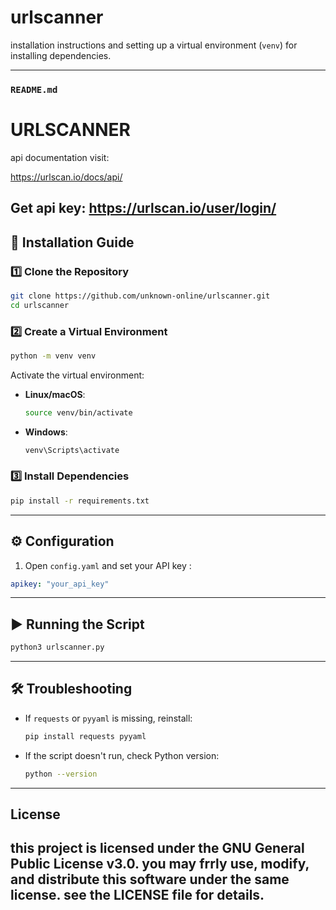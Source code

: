 # urlscanner
  installation instructions and setting up a virtual environment (`venv`) for installing dependencies.  

---

### **`README.md`**

# URLSCANNER

api documentation visit:

https://urlscan.io/docs/api/

Get api key:
https://urlscan.io/user/login/
---

## 🚀 Installation Guide

### 1️⃣ **Clone the Repository**
```bash
git clone https://github.com/unknown-online/urlscanner.git
cd urlscanner
```

### 2️⃣ **Create a Virtual Environment**
```bash
python -m venv venv
```
Activate the virtual environment:
- **Linux/macOS**:  
  ```bash
  source venv/bin/activate
  ```
- **Windows**:  
  ```powershell
  venv\Scripts\activate
  ```

### 3️⃣ **Install Dependencies**
```bash
pip install -r requirements.txt
```

---

## ⚙️ Configuration
1. Open `config.yaml` and set your API key :
```yaml
apikey: "your_api_key"
```


---

## ▶️ Running the Script
```bash
python3 urlscanner.py
```

---

## 🛠 Troubleshooting
- If `requests` or `pyyaml` is missing, reinstall:
  ```bash
  pip install requests pyyaml
  ```
- If the script doesn't run, check Python version:
  ```bash
  python --version
  ```
---
## License
this project is licensed under the GNU General Public License v3.0.
you may frrly use, modify, and distribute this software under the same license.
see the LICENSE file for details.
---

